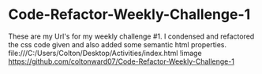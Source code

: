 # Code-Refactor-Weekly-Challenge-1
These are my Url's for my weekly challenge #1. I condensed and refactored the css code given and also added some
semantic html properties.
file:///C:/Users/Colton/Desktop/Activities/index.html
!image
https://github.com/coltonward07/Code-Refactor-Weekly-Challenge-1
